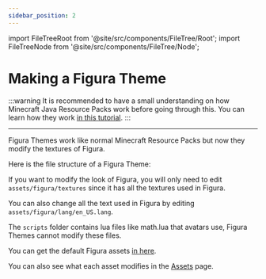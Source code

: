 ```yaml
---
sidebar_position: 2
---
```


import FileTreeRoot from '@site/src/components/FileTree/Root';
import FileTreeNode from '@site/src/components/FileTree/Node';

# Making a Figura Theme

:::warning
It is recommended to have a small understanding on how Minecraft Java Resource Packs work before going through this. You can learn how they work [in this tutorial](https://minecraft.wiki/w/Tutorials/Creating_a_resource_pack).
:::

---

Figura Themes work like normal Minecraft Resource Packs but now they modify the textures of Figura.

Here is the file structure of a Figura Theme:
<FileTreeRoot>
<FileTreeNode label="assets">
<FileTreeNode label="pack.png" icon="file/texture" />
<FileTreeNode label="pack.mcmeta" icon="file/json" />
<FileTreeNode label="figura">
<FileTreeNode label="textures">
<FileTreeNode label="avatar_wizard" />
<FileTreeNode label="font" />
<FileTreeNode label="gui">
<FileTreeNode label="background" />
<FileTreeNode label="toast" />
</FileTreeNode>
<FileTreeNode label="rainbow.png" icon="file/texture" />
</FileTreeNode>
<FileTreeNode label="font" />
<FileTreeNode label="lang" />
<FileTreeNode label="scripts" />
</FileTreeNode>
</FileTreeNode>
</FileTreeRoot>

If you want to modify the look of Figura, you will only need to edit `assets/figura/textures` since it has all the textures used in Figura.

You can also change all the text used in Figura by editing `assets/figura/lang/en_US.lang`.

The `scripts` folder contains lua files like math.lua that avatars use, Figura Themes cannot modify these files.

You can get the default Figura assets [in here](https://github.com/FiguraMC/Figura/tree/1.20/common/src/main/resources/assets/figura).

You can also see what each asset modifies in the [Assets](../../category/assets) page.
